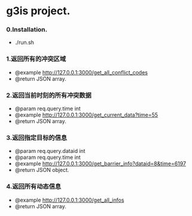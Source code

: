 # g3is project.

### 0.Installation.
 * ./run.sh

###  1.返回所有的冲突区域
 * @example http://127.0.0.1:3000/get_all_conflict_codes
 * @return JSON array.

###  2.返回当前时刻的所有冲突数据
  * @param req.query.time int
  * @example http://127.0.0.1:3000/get_current_data?time=55
  * @return JSON array.

###  3.返回指定目标的信息
   * @param req.query.dataid int
   * @param req.query.time int
   * @example http://127.0.0.1:3000/get_barrier_info?dataid=8&time=6197
   * @return JSON object.

###  4.返回所有动态信息
   * @example http://127.0.0.1:3000/get_all_infos
   * @return JSON array.
